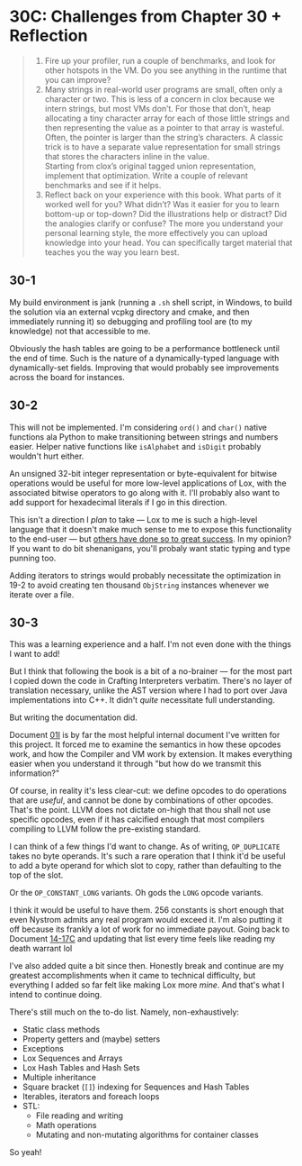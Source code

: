 # 30C: Challenges from Chapter 30 + Reflection

<blockquote><ol>
<li>Fire up your profiler, run a couple of benchmarks, and look for other hotspots in the VM. Do you see anything in the runtime that you can improve?</li>

<li>Many strings in real-world user programs are small, often only a character or two. This is less of a concern in clox because we intern strings, but most VMs don’t. For those that don’t, heap allocating a tiny character array for each of those little strings and then representing the value as a pointer to that array is wasteful. Often, the pointer is larger than the string’s characters. A classic trick is to have a separate value representation for small strings that stores the characters inline in the value.<br>
Starting from clox’s original tagged union representation, implement that optimization. Write a couple of relevant benchmarks and see if it helps.</li>

<li>Reflect back on your experience with this book. What parts of it worked well for you? What didn’t? Was it easier for you to learn bottom-up or top-down? Did the illustrations help or distract? Did the analogies clarify or confuse?
The more you understand your personal learning style, the more effectively you can upload knowledge into your head. You can specifically target material that teaches you the way you learn best.</li>
</ol></blockquote>

## 30-1

My build environment is jank (running a `.sh` shell script, in Windows, to build the solution via an external vcpkg directory and cmake, and then immediately running it) so debugging and profiling tool are (to my knowledge) not that accessible to me.

Obviously the hash tables are going to be a performance bottleneck until the end of time. Such is the nature of a dynamically-typed language with dynamically-set fields. Improving that would probably see improvements across the board for instances.

## 30-2

This will not be implemented. I'm considering `ord()` and `char()` native functions ala Python to make transitioning between strings and numbers easier. Helper native functions like `isAlphabet` and `isDigit` probably wouldn't hurt either.

An unsigned 32-bit integer representation or byte-equivalent for bitwise operations would be useful for more low-level applications of Lox, with the associated bitwise operators to go along with it. I'll probably also want to add support for hexadecimal literals if I go in this direction. 

This isn't a direction I *plan* to take — Lox to me is such a high-level language that it doesn't make much sense to me to expose this functionality to the end-user — but [others have done so to great success](https://transmissionbegins.com/ToT/2025/06/13/customising-the-language-lox-for-the-pico/). In my opinion? If you want to do bit shenanigans, you'll probaly want static typing and type punning too.

Adding iterators to strings would probably necessitate the optimization in 19-2 to avoid creating ten thousand `ObjString` instances whenever we iterate over a file.

## 30-3

This was a learning experience and a half. I'm not even done with the things I want to add!

But I think that following the book is a bit of a no-brainer — for the most part I copied down the code in Crafting Interpreters verbatim. There's no layer of translation necessary, unlike the AST version where I had to port over Java implementations into C++. It didn't *quite* necessitate full understanding.

But writing the documentation did.

Document [01I](../internal/01I_Opcodes.md) is by far the most helpful internal document I've written for this project. It forced me to examine the semantics in how these opcodes work, and how the Compiler and VM work by extension. It makes everything easier when you understand it through "but how do we transmit this information?"

Of course, in reality it's less clear-cut: we define opcodes to do operations that are *useful*, and cannot be done by combinations of other opcodes. That's the point. LLVM does not dictate on-high that thou shall not use specific opcodes, even if it has calcified enough that most compilers compiling to LLVM follow the pre-existing standard.

I can think of a few things I'd want to change. As of writing, `OP_DUPLICATE` takes no byte operands. It's such a rare operation that I think it'd be useful to add a byte operand for which slot to copy, rather than defaulting to the top of the slot.

Or the `OP_CONSTANT_LONG` variants. Oh gods the `LONG` opcode variants.

I think it would be useful to have them. 256 constants is short enough that even Nystrom admits any real program would exceed it. I'm also putting it off because its frankly a lot of work for no immediate payout. Going back to Document [14-17C](14-17C.md) and updating that list every time feels like reading my death warrant lol

I've also added quite a bit since then. Honestly break and continue are my greatest accomplishments when it came to technical difficulty, but everything I added so far felt like making Lox more *mine*. And that's what I intend to continue doing.

There's still much on the to-do list. Namely, non-exhaustively:
- Static class methods
- Property getters and (maybe) setters
- Exceptions
- Lox Sequences and Arrays
- Lox Hash Tables and Hash Sets
- Multiple inheritance
- Square bracket (`[]`) indexing for Sequences and Hash Tables
- Iterables, iterators and foreach loops
- STL:
  - File reading and writing
  - Math operations
  - Mutating and non-mutating algorithms for container classes

So yeah!